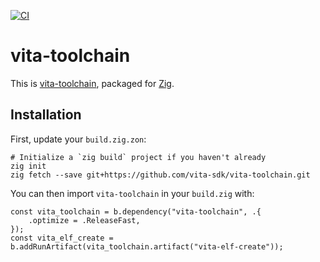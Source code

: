 [![CI](https://github.com/vita-zig/vita-toolchain/actions/workflows/ci.yaml/badge.svg)](https://github.com/vita-zig/vita-toolchain/actions)

# vita-toolchain

This is [vita-toolchain](ttps://github.com/vitasdk/vita-toolchain), packaged for [Zig](https://ziglang.org/).

## Installation

First, update your `build.zig.zon`:

```
# Initialize a `zig build` project if you haven't already
zig init
zig fetch --save git+https://github.com/vita-sdk/vita-toolchain.git
```

You can then import `vita-toolchain` in your `build.zig` with:

```zig
const vita_toolchain = b.dependency("vita-toolchain", .{
    .optimize = .ReleaseFast,
});
const vita_elf_create = b.addRunArtifact(vita_toolchain.artifact("vita-elf-create"));
```

